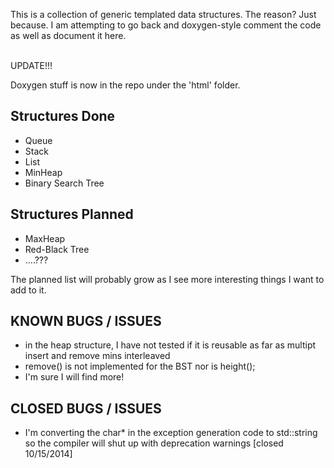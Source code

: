 This is a collection of generic templated data structures. The reason? Just because. 
I am attempting to go back and doxygen-style comment the code as well as document it here.
<br>
<br>

UPDATE!!!
<br> 

Doxygen stuff is now in the repo under the 'html' folder.

Structures Done
--------------------
* Queue
* Stack
* List
* MinHeap
* Binary Search Tree

Structures Planned
-----------------------
* MaxHeap
* Red-Black Tree
* ....???



The planned list will probably grow as I see more interesting things I want to add to it. 


KNOWN BUGS / ISSUES
-----------------------
* in the heap structure, I have not tested if it is reusable as far as multipt insert and remove mins interleaved
* remove() is not implemented for the BST nor is height();
* I'm sure I will find more!

CLOSED BUGS / ISSUES
------------------------
* I'm converting the char* in the exception generation code to std::string so the compiler will shut up with deprecation warnings [closed 10/15/2014]




